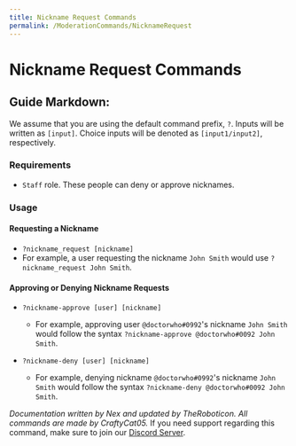 ```yaml
---
title: Nickname Request Commands
permalink: /ModerationCommands/NicknameRequest
---
```


# Nickname Request Commands

## Guide Markdown:  
We assume that you are using the default command prefix, `?`. Inputs will be written as `[input]`. Choice inputs will be denoted as `[input1/input2]`, respectively.

### Requirements
- ``Staff`` role. These people can deny or approve nicknames.

### Usage

#### Requesting a Nickname

- `?nickname_request [nickname]`
 - For example, a user requesting the nickname `John Smith` would use `?nickname_request John Smith`.

#### Approving or Denying Nickname Requests

- `?nickname-approve [user] [nickname]`
  - For example, approving user `@doctorwho#0992`'s nickname `John Smith` would follow the syntax `?nickname-approve @doctorwho#0092 John Smith`.

- `?nickname-deny [user] [nickname]`
  - For example, denying nickname `@doctorwho#0992`'s nickname `John Smith` would follow the syntax `?nickname-deny @doctorwho#0092 John Smith`.


*Documentation written by Nex and updated by TheRoboticon. All commands are made by CraftyCat05.*
If you need support regarding this command, make sure to join our [Discord Server](https://discordapp.com/invite/D3K3Fqz).

